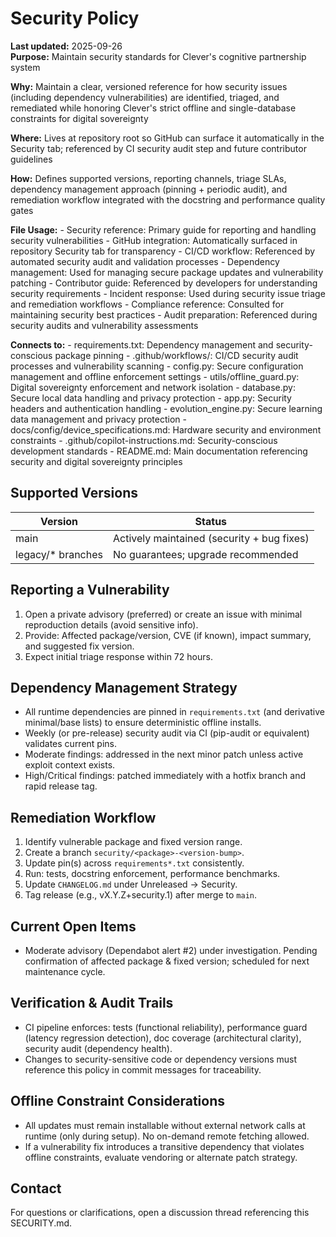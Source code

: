 # Security Policy

**Last updated:** 2025-09-26  
**Purpose:** Maintain security standards for Clever's cognitive partnership system

**Why:** Maintain a clear, versioned reference for how security issues (including dependency vulnerabilities) are identified, triaged, and remediated while honoring Clever's strict offline and single-database constraints for digital sovereignty

**Where:** Lives at repository root so GitHub can surface it automatically in the Security tab; referenced by CI security audit step and future contributor guidelines

**How:** Defines supported versions, reporting channels, triage SLAs, dependency management approach (pinning + periodic audit), and remediation workflow integrated with the docstring and performance quality gates

**File Usage:**
    - Security reference: Primary guide for reporting and handling security vulnerabilities
    - GitHub integration: Automatically surfaced in repository Security tab for transparency
    - CI/CD workflow: Referenced by automated security audit and validation processes
    - Dependency management: Used for managing secure package updates and vulnerability patching
    - Contributor guide: Referenced by developers for understanding security requirements
    - Incident response: Used during security issue triage and remediation workflows
    - Compliance reference: Consulted for maintaining security best practices
    - Audit preparation: Referenced during security audits and vulnerability assessments

**Connects to:**
    - requirements.txt: Dependency management and security-conscious package pinning
    - .github/workflows/: CI/CD security audit processes and vulnerability scanning
    - config.py: Secure configuration management and offline enforcement settings
    - utils/offline_guard.py: Digital sovereignty enforcement and network isolation
    - database.py: Secure local data handling and privacy protection
    - app.py: Security headers and authentication handling
    - evolution_engine.py: Secure learning data management and privacy protection
    - docs/config/device_specifications.md: Hardware security and environment constraints
    - .github/copilot-instructions.md: Security-conscious development standards
    - README.md: Main documentation referencing security and digital sovereignty principles

## Supported Versions

| Version | Status        |
|---------|---------------|
| main    | Actively maintained (security + bug fixes) |
| legacy/* branches | No guarantees; upgrade recommended |

## Reporting a Vulnerability

1. Open a private advisory (preferred) or create an issue with minimal reproduction details (avoid sensitive info).
2. Provide: Affected package/version, CVE (if known), impact summary, and suggested fix version.
3. Expect initial triage response within 72 hours.

## Dependency Management Strategy

- All runtime dependencies are pinned in `requirements.txt` (and derivative minimal/base lists) to ensure deterministic offline installs.
- Weekly (or pre-release) security audit via CI (pip-audit or equivalent) validates current pins.
- Moderate findings: addressed in the next minor patch unless active exploit context exists.
- High/Critical findings: patched immediately with a hotfix branch and rapid release tag.

## Remediation Workflow

1. Identify vulnerable package and fixed version range.
2. Create a branch `security/<package>-<version-bump>`.
3. Update pin(s) across `requirements*.txt` consistently.
4. Run: tests, docstring enforcement, performance benchmarks.
5. Update `CHANGELOG.md` under Unreleased -> Security.
6. Tag release (e.g., vX.Y.Z+security.1) after merge to `main`.

## Current Open Items

- Moderate advisory (Dependabot alert #2) under investigation. Pending confirmation of affected package & fixed version; scheduled for next maintenance cycle.

## Verification & Audit Trails

- CI pipeline enforces: tests (functional reliability), performance guard (latency regression detection), doc coverage (architectural clarity), security audit (dependency health).
- Changes to security-sensitive code or dependency versions must reference this policy in commit messages for traceability.

## Offline Constraint Considerations

- All updates must remain installable without external network calls at runtime (only during setup). No on-demand remote fetching allowed.
- If a vulnerability fix introduces a transitive dependency that violates offline constraints, evaluate vendoring or alternate patch strategy.

## Contact

For questions or clarifications, open a discussion thread referencing this SECURITY.md.
